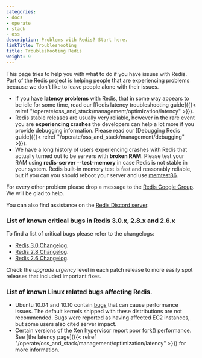 ```yaml
---
categories:
- docs
- operate
- stack
- oss
description: Problems with Redis? Start here.
linkTitle: Troubleshooting
title: Troubleshooting Redis
weight: 9
---
```


This page tries to help you with what to do if you have issues with Redis. Part of the Redis project is helping people that are experiencing problems because we don't like to leave people alone with their issues.

* If you have **latency problems** with Redis, that in some way appears to be idle for some time, read our [Redis latency troubleshooting guide]({{< relref "/operate/oss_and_stack/management/optimization/latency" >}}).
* Redis stable releases are usually very reliable, however in the rare event you are **experiencing crashes** the developers can help a lot more if you provide debugging information. Please read our [Debugging Redis guide]({{< relref "/operate/oss_and_stack/management/debugging" >}}).
* We have a long history of users experiencing crashes with Redis that actually turned out to be servers with **broken RAM**. Please test your RAM using **redis-server --test-memory** in case Redis is not stable in your system. Redis built-in memory test is fast and reasonably reliable, but if you can you should reboot your server and use [memtest86](http://memtest86.com).

For every other problem please drop a message to the [Redis Google Group](http://groups.google.com/group/redis-db). We will be glad to help.

You can also find assistance on the [Redis Discord server](https://discord.gg/redis).

### List of known critical bugs in Redis 3.0.x, 2.8.x and 2.6.x

To find a list of critical bugs please refer to the changelogs:

* [Redis 3.0 Changelog](https://raw.githubusercontent.com/redis/redis/3.0/00-RELEASENOTES).
* [Redis 2.8 Changelog](https://raw.githubusercontent.com/redis/redis/2.8/00-RELEASENOTES).
* [Redis 2.6 Changelog](https://raw.githubusercontent.com/redis/redis/2.6/00-RELEASENOTES).

Check the *upgrade urgency* level in each patch release to more easily spot
releases that included important fixes.

### List of known Linux related bugs affecting Redis.

* Ubuntu 10.04 and 10.10 contain [bugs](https://bugs.launchpad.net/ubuntu/+source/linux/+bug/666211) that can cause performance issues. The default kernels shipped with these distributions are not recommended. Bugs were reported as having affected EC2 instances, but some users also cited server impact.
* Certain versions of the Xen hypervisor report poor fork() performance. See [the latency page]({{< relref "/operate/oss_and_stack/management/optimization/latency" >}}) for more information.
